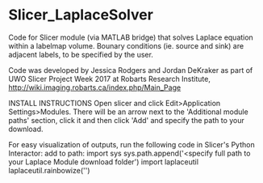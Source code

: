 # Slicer_LaplaceSolver
Code for Slicer module (via MATLAB bridge) that solves Laplace equation within a labelmap volume. Bounary conditions (ie. source and sink) are adjacent labels, to be specified by the user. 

Code was developed by Jessica Rodgers and Jordan DeKraker as part of UWO Slicer Project Week 2017 at Robarts Research Institute, http://wiki.imaging.robarts.ca/index.php/Main_Page

INSTALL INSTRUCTIONS
Open slicer and click Edit>Application Settings>Modules. There will be an arrow next to the 'Additional module paths' section, click it and then click 'Add' and specify the path to your download.

For easy visualization of outputs, run the following code in Slicer's Python Interactor:
add to path: import sys
sys.path.append('<specify full path to your Laplace Module download folder')
import laplaceutil
laplaceutil.rainbowize('<output file name>')

